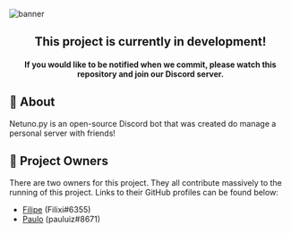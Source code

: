 ![banner]()

<h2 align="center">
    This project is currently in development!<br>
</h2>
<h4 align="center">
    If you would like to be notified when we commit, please watch this repository and join our Discord server.
</h4>

## 👋 About

Netuno.py is an open-source Discord bot that was created do manage a personal server with friends!

## 💼 Project Owners 
There are two owners for this project. They all contribute massively to the running of this project. Links to their GitHub profiles can be found below:

- [Filipe](https://github.com/Filipey) (Filixi#6355)
- [Paulo](https://github.com/Paololzms) (pauluiz#8671)
